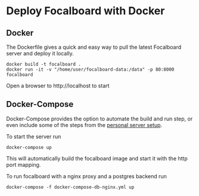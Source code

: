 # Deploy Focalboard with Docker

## Docker

The Dockerfile gives a quick and easy way to pull the latest Focalboard server and deploy it locally.

```
docker build -t focalboard .
docker run -it -v "/home/user/focalboard-data:/data" -p 80:8000 focalboard
```

Open a browser to http://localhost to start

## Docker-Compose

Docker-Compose provides the option to automate the build and run step, or even include some of the steps from the [personal server setup](https://www.focalboard.com/download/personal-edition/ubuntu/).

To start the server run

```
docker-compose up
``` 

This will automatically build the focalboard image and start it with the http port mapping.

To run focalboard with a nginx proxy and a postgres backend run

```
docker-compose -f docker-compose-db-nginx.yml up
``` 

